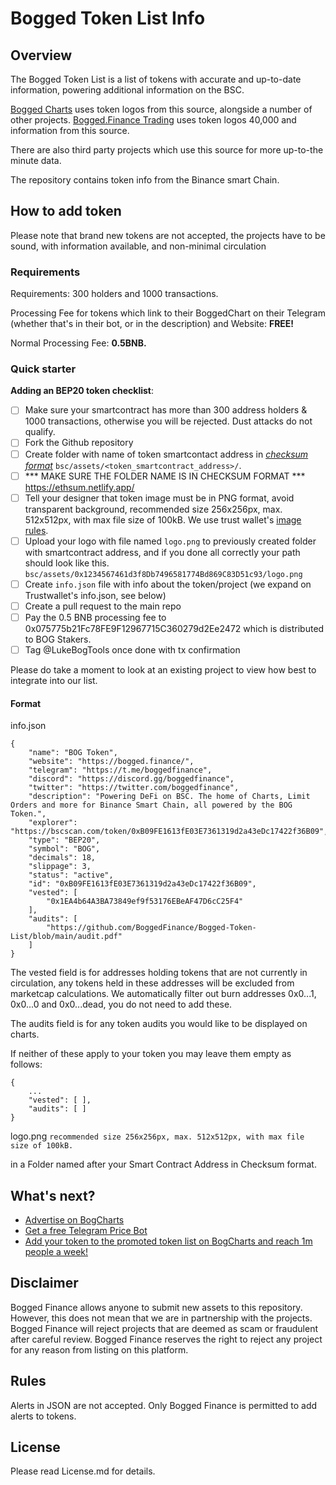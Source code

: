# Bogged Token List Info
## Overview
The Bogged Token List is a list of tokens with accurate and up-to-date information, powering additional information on the BSC.

[Bogged Charts](https://charts.bogged.finance) uses token logos from this source, alongside a number of other projects.
[Bogged.Finance Trading](https://bogged.finance) uses token logos 40,000 and information from this source.

There are also third party projects which use this source for more up-to-the minute data.

The repository contains token info from the Binance smart Chain.

## How to add token

Please note that brand new tokens are not accepted,
the projects have to be sound, with information available, and non-minimal circulation

### Requirements
Requirements: 300 holders and 1000 transactions. 

Processing Fee for tokens which link to their BoggedChart on their Telegram (whether that's in their bot, or in the description) and Website: **FREE!**

Normal Processing Fee: **0.5BNB.**


### Quick starter

**Adding an BEP20 token checklist**:
- [ ] Make sure your smartcontract has more than 300 address holders & 1000 transactions, otherwise you will be rejected. Dust attacks do not qualify.
- [ ] Fork the Github repository
- [ ] Create folder with name of token smartcontact address in [_checksum format_](https://developer.trustwallet.com/add_new_asset#checksum_format) `bsc/assets/<token_smartcontract_address>/`.
- [ ] *** MAKE SURE THE FOLDER NAME IS IN CHECKSUM FORMAT *** https://ethsum.netlify.app/
- [ ] Tell your designer that token image must be in PNG format, avoid transparent background, recommended size 256x256px, max. 512x512px, with max file size of 100kB. We use trust wallet's [image rules](https://developer.trustwallet.com/add_new_asset#image-requirements).
- [ ] Upload your logo with file named `logo.png` to previously created folder with smartcontract address, and if you done all correctly your path should look like this. `bsc/assets/0x1234567461d3f8Db7496581774Bd869C83D51c93/logo.png`
- [ ] Create `info.json` file with info about the token/project (we expand on Trustwallet's info.json, see below)
- [ ] Create a pull request to the main repo
- [ ] Pay the 0.5 BNB processing fee to 0x075775b21Fc78FE9F12967715C360279d2Ee2472 which is distributed to BOG Stakers.
- [ ] Tag @LukeBogTools once done with tx confirmation

Please do take a moment to look at an existing project to view how best to integrate into our list.

#### Format
info.json
```
{
    "name": "BOG Token",
    "website": "https://bogged.finance/",
    "telegram": "https://t.me/boggedfinance",
    "discord": "https://discord.gg/boggedfinance",
    "twitter": "https://twitter.com/boggedfinance",
    "description": "Powering DeFi on BSC. The home of Charts, Limit Orders and more for Binance Smart Chain, all powered by the BOG Token.",
    "explorer": "https://bscscan.com/token/0xB09FE1613fE03E7361319d2a43eDc17422f36B09",
    "type": "BEP20",
    "symbol": "BOG",
    "decimals": 18,
    "slippage": 3,
    "status": "active",
    "id": "0xB09FE1613fE03E7361319d2a43eDc17422f36B09",
    "vested": [
        "0x1EA4b64A3BA73849ef9f53176EBeAF47D6cC25F4"
    ],
    "audits": [
        "https://github.com/BoggedFinance/Bogged-Token-List/blob/main/audit.pdf"
    ]
}
```

The vested field is for addresses holding tokens that are not currently in circulation, any tokens held in these addresses will be excluded from marketcap calculations. We automatically filter out burn addresses 0x0...1, 0x0...0 and 0x0...dead, you do not need to add these.

The audits field is for any token audits you would like to be displayed on charts.

If neither of these apply to your token you may leave them empty as follows:

```
{
    ...
    "vested": [ ],
    "audits": [ ]
}
```

logo.png 
```recommended size 256x256px, max. 512x512px, with max file size of 100kB.```

in a Folder named after your Smart Contract Address in Checksum format.

## What's next?
* [Advertise on BogCharts](https://a-ads.com/campaigns/new?selected_site_id=529945&selected_source_type=site&partner=1701147)
* [Get a free Telegram Price Bot](https://charts.bogged.finance/promotetelegram)
* [Add your token to the promoted token list on BogCharts and reach 1m people a week!](https://charts.bogged.finance/promote)

## Disclaimer
Bogged Finance allows anyone to submit new assets to this repository. However, this does not mean that we are in partnership with the projects.
Bogged Finance will reject projects that are deemed as scam or fraudulent after careful review.
Bogged Finance reserves the right to reject any project for any reason from listing on this platform.

## Rules
Alerts in JSON are not accepted. Only Bogged Finance is permitted to add alerts to tokens.

## License
Please read License.md for details.
